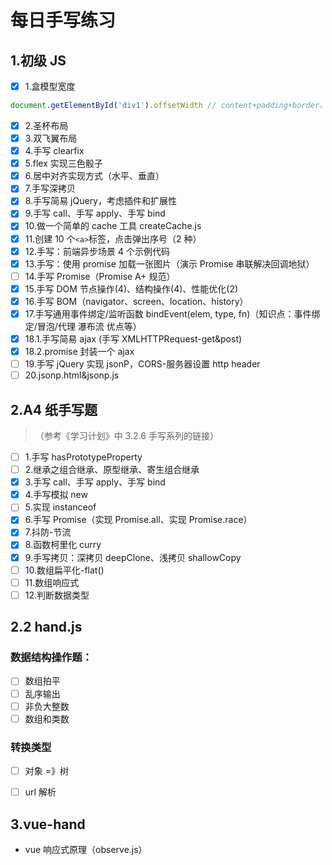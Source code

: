 # 每日手写练习

## 1.初级 JS

- [x] 1.盒模型宽度

```js
document.getElementById('div1').offsetWidth // content+padding+border，不包括margin
```

- [x] 2.圣杯布局
- [x] 3.双飞翼布局
- [x] 4.手写 clearfix
- [x] 5.flex 实现三色骰子
- [x] 6.居中对齐实现方式（水平、垂直）
- [x] 7.手写深拷贝
- [x] 8.手写简易 jQuery，考虑插件和扩展性
- [x] 9.手写 call、手写 apply、手写 bind
- [x] 10.做一个简单的 cache 工具 createCache.js
- [x] 11.创建 10 个`<a>`标签，点击弹出序号（2 种）
- [x] 12.手写：前端异步场景 4 个示例代码
- [x] 13.手写：使用 promise 加载一张图片（演示 Promise 串联解决回调地狱）
- [ ] 14.手写 Promise（Promise A+ 规范）
- [x] 15.手写 DOM 节点操作(4)、结构操作(4)、性能优化(2)
- [x] 16.手写 BOM（navigator、screen、location、history）
- [x] 17.手写通用事件绑定/监听函数 bindEvent(elem, type, fn)（知识点：事件绑定/冒泡/代理 瀑布流 优点等）
- [x] 18.1.手写简易 ajax (手写 XMLHTTPRequest-get&post)
- [x] 18.2.promise 封装一个 ajax
- [ ] 19.手写 jQuery 实现 jsonP，CORS-服务器设置 http header
- [ ] 20.jsonp.html&jsonp.js

## 2.A4 纸手写题

> （参考《学习计划》中 3.2.6 手写系列的链接）

- [ ] 1.手写 hasPrototypeProperty
- [ ] 2.继承之组合继承、原型继承、寄生组合继承
- [x] 3.手写 call、手写 apply、手写 bind
- [x] 4.手写模拟 new
- [ ] 5.实现 instanceof
- [x] 6.手写 Promise（实现 Promise.all、实现 Promise.race）
- [x] 7.抖防-节流
- [x] 8.函数柯里化 curry
- [x] 9.手写拷贝：深拷贝 deepClone、浅拷贝 shallowCopy
- [ ] 10.数组扁平化-flat()
- [ ] 11.数组响应式
- [ ] 12.判断数据类型

## 2.2 hand.js

### 数据结构操作题：

- [ ] 数组拍平
- [ ] 乱序输出
- [ ] 非负大整数
- [ ] 数组和类数

### 转换类型

- [ ] 对象 =》树

- [ ] url 解析

## 3.vue-hand

- vue 响应式原理（observe.js）
